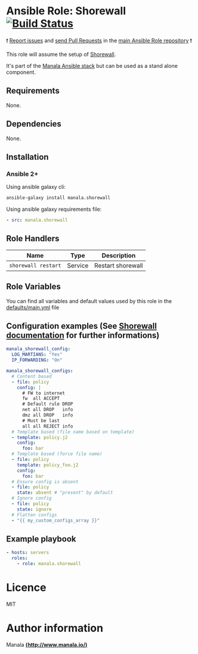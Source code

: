# Ansible Role: Shorewall [![Build Status](https://travis-ci.org/manala/ansible-role-shorewall.svg?branch=master)](https://travis-ci.org/manala/ansible-role-shorewall)

:exclamation: [Report issues](https://github.com/manala/ansible-roles/issues) and [send Pull Requests](https://github.com/manala/ansible-roles/pulls) in the [main Ansible Role repository](https://github.com/manala/ansible-roles) :exclamation:

This role will assume the setup of [Shorewall](http://shorewall.net/).

It's part of the [Manala Ansible stack](http://www.manala.io) but can be used as a stand alone component.

## Requirements

None.

## Dependencies

None.

## Installation

### Ansible 2+

Using ansible galaxy cli:

```bash
ansible-galaxy install manala.shorewall
```

Using ansible galaxy requirements file:

```yaml
- src: manala.shorewall
```

## Role Handlers

| Name                | Type    | Description       |
| ------------------- | ------- | ----------------- |
| `shorewall restart` | Service | Restart shorewall |

## Role Variables

You can find all variables and default values used by this role in the [defaults/main.yml](./defaults/main.yml) file

## Configuration examples (See [Shorewall documentation](http://shorewall.net/Documentation_Index.html) for further informations)

```yaml
manala_shorewall_config:
  LOG_MARTIANS: "Yes"
  IP_FORWARDING: "On"

manala_shorewall_configs:
  # Content based
  - file: policy
    config: |
      # FW to internet
      fw  all ACCEPT
      # Default rule DROP
      net all DROP   info
      dmz all DROP   info
      # Must be last
      all all REJECT info
  # Template based (file name based on template)
  - template: policy.j2
    config:
      foo: bar
  # Template based (force file name)
  - file: policy
    template: policy_foo.j2
    config:
      foo: bar
  # Ensure config is absent
  - file: policy
    state: absent # "present" by default
  # Ignore config
  - file: policy
    state: ignore
  # Flatten configs
  - "{{ my_custom_configs_array }}"
```

## Example playbook

```yaml
- hosts: servers
  roles:
    - role: manala.shorewall
```

# Licence

MIT

# Author information

Manala [**(http://www.manala.io/)**](http://www.manala.io)

